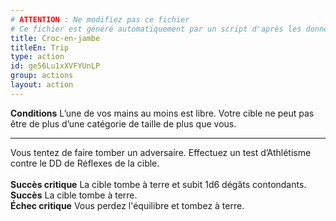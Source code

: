 ```yaml
---
# ATTENTION : Ne modifiez pas ce fichier
# Ce fichier est généré automatiquement par un script d'après les données du module Foundry VTT officiel et de sa traduction
title: Croc-en-jambe
titleEn: Trip
type: action
id: ge56Lu1xXVFYUnLP
group: actions
layout: action
---
```

<p><span id="ctl00_MainContent_DetailedOutput"><strong>Conditions</strong> L’une de vos mains au moins est libre. Votre cible ne peut pas être de plus d’une catégorie de taille de plus que vous.</span></p><hr><p>Vous tentez de faire tomber un adversaire. Effectuez un test d’Athlétisme contre le DD de Réflexes de la cible. <br><br><strong>Succès critique</strong> La cible tombe à terre et subit 1d6 dégâts contondants. <br><strong>Succès</strong> La cible tombe à terre.<br><strong>Échec critique</strong> Vous perdez l'équilibre et tombez à terre.&nbsp;</p>
